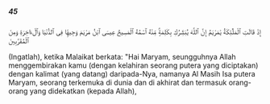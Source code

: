 ##### 45

<span class="ayah">إِذْ قَالَتِ ٱلْمَلَٰٓئِكَةُ يَٰمَرْيَمُ إِنَّ ٱللَّهَ يُبَشِّرُكِ بِكَلِمَةٍۢ مِّنْهُ ٱسْمُهُ ٱلْمَسِيحُ عِيسَى ٱبْنُ مَرْيَمَ وَجِيهًۭا فِى ٱلدُّنْيَا وَٱلْءَاخِرَةِ وَمِنَ ٱلْمُقَرَّبِينَ</span>

<span class="ayah_translation">(Ingatlah), ketika Malaikat berkata: "Hai Maryam, seungguhnya Allah menggembirakan kamu (dengan kelahiran seorang putera yang diciptakan) dengan kalimat (yang datang) daripada-Nya, namanya Al Masih Isa putera Maryam, seorang terkemuka di dunia dan di akhirat dan termasuk orang-orang yang didekatkan (kepada Allah),</span>
